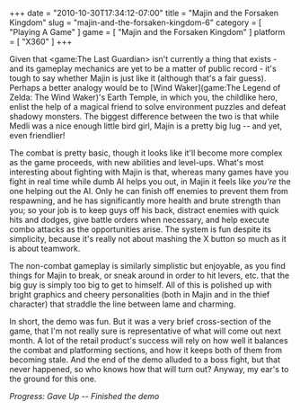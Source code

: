 +++
date = "2010-10-30T17:34:12-07:00"
title = "Majin and the Forsaken Kingdom"
slug = "majin-and-the-forsaken-kingdom-6"
category = [ "Playing A Game" ]
game = [ "Majin and the Forsaken Kingdom" ]
platform = [ "X360" ]
+++

Given that <game:The Last Guardian> isn't currently a thing that exists - and its gameplay mechanics are yet to be a matter of public record - it's tough to say whether Majin is just like it (although that's a fair guess).  Perhaps a better analogy would be to [Wind Waker](game:The Legend of Zelda: The Wind Waker)'s Earth Temple, in which you, the childlike hero, enlist the help of a magical friend to solve environment puzzles and defeat shadowy monsters.  The biggest difference between the two is that while Medli was a nice enough little bird girl, Majin is a pretty big lug -- and yet, even friendlier!

The combat is pretty basic, though it looks like it'll become more complex as the game proceeds, with new abilities and level-ups.  What's most interesting about fighting with Majin is that, whereas many games have you fight in real time while dumb AI helps you out, in Majin it feels like <i>you're</i> the one helping out the AI.  Only he can finish off enemies to prevent them from respawning, and he has significantly more health and brute strength than you; so your job is to keep guys off his back, distract enemies with quick hits and dodges, give battle orders when necessary, and help execute combo attacks as the opportunities arise.  The system is fun despite its simplicity, because it's really not about mashing the X button so much as it is about teamwork.

The non-combat gameplay is similarly simplistic but enjoyable, as you find things for Majin to break, or sneak around in order to hit levers, etc. that the big guy is simply too big to get to himself.  All of this is polished up with bright graphics and cheery personalities (both in Majin and in the thief character) that straddle the line between lame and charming.

In short, the demo was fun.  But it was a very brief cross-section of the game, that I'm not really sure is representative of what will come out next month.  A lot of the retail product's success will rely on how well it balances the combat and platforming sections, and how it keeps both of them from becoming stale.  And the end of the demo alluded to a boss fight, but that never happened, so who knows how that will turn out?  Anyway, my ear's to the ground for this one.

<i>Progress: Gave Up -- Finished the demo</i>